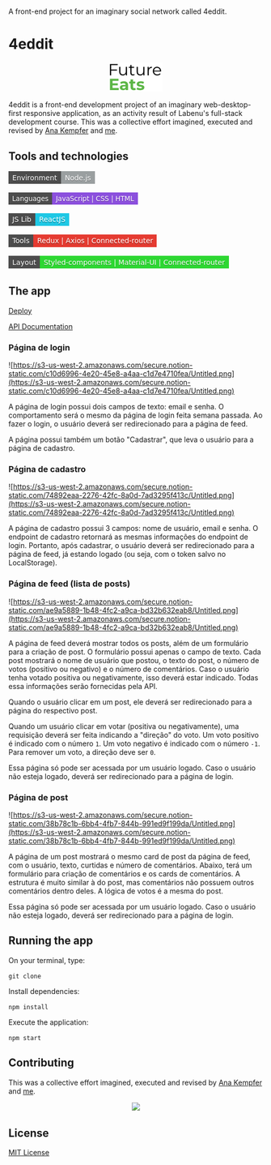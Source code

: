 # 
A front-end project for an imaginary social network called 4eddit.


# 4eddit
<p align="center">
<img src="https://github.com/Meira-JH/futureEats/blob/master/futureEats/src/imgs/logo-future-eats-invert.png"/>
</p>

4eddit is a front-end development project of an imaginary web-desktop-first responsive application, as an activity result of Labenu's full-stack development course. This was a collective effort imagined, executed and revised by [Ana Kempfer](https://github.com/skempfer) and [me](https://github.com/Meira-JH).


## Tools and technologies

![Node.js environment](https://github.com/Meira-JH/futureEats/blob/master/futureEats/src/imgs/EnvironmentNodejs.png)

![Languages JS CSS HTML](https://github.com/Meira-JH/futureEats/blob/master/futureEats/src/imgs/languages.png)

![React Lib](https://github.com/Meira-JH/futureEats/blob/master/futureEats/src/imgs/JSLibReactJS.png)

![Dev tools](https://github.com/Meira-JH/futureEats/blob/master/futureEats/src/imgs/tools.png) 

![Layout tools](https://github.com/Meira-JH/futureEats/blob/master/futureEats/src/imgs/layout.png)

## The app

[Deploy]()

[API Documentation](https://documenter.getpostman.com/view/674905/SzYXXKEE?version=latest#08adf102-4d87-4f70-9dc3-b3c321b29739)

### Página de login

![https://s3-us-west-2.amazonaws.com/secure.notion-static.com/c10d6996-4e20-45e8-a4aa-c1d7e4710fea/Untitled.png](https://s3-us-west-2.amazonaws.com/secure.notion-static.com/c10d6996-4e20-45e8-a4aa-c1d7e4710fea/Untitled.png)

A página de login possui dois campos de texto: email e senha. O comportamento será o mesmo da página de login feita semana passada. Ao fazer o login, o usuário deverá ser redirecionado para a página de feed.

A página possui também um botão "Cadastrar", que leva o usuário para a página de cadastro.

### Página de cadastro

![https://s3-us-west-2.amazonaws.com/secure.notion-static.com/74892eaa-2276-42fc-8a0d-7ad3295f413c/Untitled.png](https://s3-us-west-2.amazonaws.com/secure.notion-static.com/74892eaa-2276-42fc-8a0d-7ad3295f413c/Untitled.png)

A página de cadastro possui 3 campos: nome de usuário, email e senha. O endpoint de cadastro retornará as mesmas informações do endpoint de login. Portanto, após cadastrar, o usuário deverá ser redirecionado para a página de feed, já estando logado (ou seja, com o token salvo no LocalStorage).

### Página de feed (lista de posts)

![https://s3-us-west-2.amazonaws.com/secure.notion-static.com/ae9a5889-1b48-4fc2-a9ca-bd32b632eab8/Untitled.png](https://s3-us-west-2.amazonaws.com/secure.notion-static.com/ae9a5889-1b48-4fc2-a9ca-bd32b632eab8/Untitled.png)

A página de feed deverá mostrar todos os posts, além de um formulário para a criação de post. O formulário possui apenas o campo de texto. Cada post mostrará o nome de usuário que postou, o texto do post, o número de votos (positivo ou negativo) e o número de comentários. Caso o usuário tenha votado positiva ou negativamente, isso deverá estar indicado. Todas essa informações serão fornecidas pela API.

Quando o usuário clicar em um post, ele deverá ser redirecionado para a página do respectivo post. 

Quando um usuário clicar em votar (positiva ou negativamente), uma requisição deverá ser feita indicando a "direção" do voto. Um voto positivo é indicado com o número `1`. Um voto negativo é indicado com o número `-1`. Para remover um voto, a direção deve ser `0`.

Essa página só pode ser acessada por um usuário logado. Caso o usuário não esteja logado, deverá ser redirecionado para a página de login.

### Página de post

![https://s3-us-west-2.amazonaws.com/secure.notion-static.com/38b78c1b-6bb4-4fb7-844b-991ed9f199da/Untitled.png](https://s3-us-west-2.amazonaws.com/secure.notion-static.com/38b78c1b-6bb4-4fb7-844b-991ed9f199da/Untitled.png)

A página de um post mostrará o mesmo card de post da página de feed, com o usuário, texto, curtidas e número de comentários. Abaixo, terá um formulário para criação de comentários e os cards de comentários. A estrutura é muito similar à do post, mas comentários não possuem outros comentários dentro deles. A lógica de votos é a mesma do post.

Essa página só pode ser acessada por um usuário logado. Caso o usuário não esteja logado, deverá ser redirecionado para a página de login.


## Running the app

On your terminal, type:

```
git clone 
```

Install dependencies:
```
npm install
```

Execute the application:
```
npm start 
```

## Contributing
This was a collective effort imagined, executed and revised by [Ana Kempfer](https://github.com/skempfer) and [me](https://github.com/Meira-JH).

<p align="center">
<img src="https://uploads-ssl.webflow.com/5e790d30d198385b09366d8f/5eb17dfd4a07be86d2b8951e_Labenu_principal_slogan.png"/>
</p>

## License
[MIT License](https://choosealicense.com/licenses/mit/)
